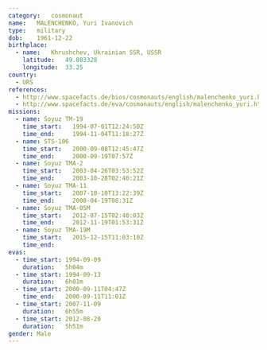 ```yaml
---
category:	cosmonaut
name:	MALENCHENKO, Yuri Ivanovich 
type:	military
dob:	1961-12-22
birthplace:
  - name:	Khrushchev, Ukrainian SSR, USSR
    latitude:	49.083328
    longitude:	33.25
country:
  - URS
references:
  - http://www.spacefacts.de/bios/cosmonauts/english/malenchenko_yuri.htm
  - http://www.spacefacts.de/eva/cosmonauts/english/malenchenko_yuri.htm
missions:
  - name: Soyuz TM-19
    time_start:   1994-07-01T12:24:50Z
    time_end:     1994-11-04T11:18:27Z
  - name: STS-106
    time_start:   2000-09-08T12:45:47Z
    time_end:     2000-09-19T07:57Z
  - name: Soyuz TMA-2
    time_start:   2003-04-26T03:53:52Z
    time_end:     2003-10-28T02:40:21Z
  - name: Soyuz TMA-11
    time_start:   2007-10-10T13:22:39Z
    time_end:     2008-04-19T08:31Z
  - name: Soyuz TMA-05M
    time_start:   2012-07-15T02:40:03Z
    time_end:     2012-11-19T01:53:31Z
  - name: Soyuz TMA-19M
    time_start:   2015-12-15T11:03:10Z
    time_end:
evas:
  - time_start: 1994-09-09
    duration:   5h04m
  - time_start: 1994-09-13
    duration:   6h01m
  - time_start: 2000-09-11T04:47Z
    time_end:   2000-09-11T11:01Z
  - time_start: 2007-11-09
    duration:   6h55m
  - time_start: 2012-08-20
    duration:   5h51m
gender:	Male
---
```

